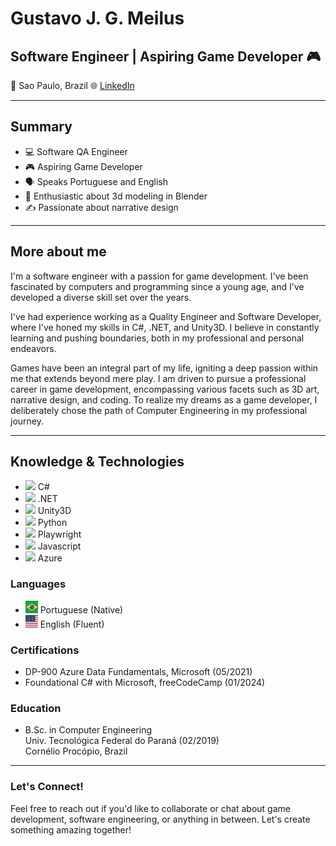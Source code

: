 # Gustavo J. G. Meilus
## Software Engineer | Aspiring Game Developer 🎮

📍 Sao Paulo, Brazil
🌐 [LinkedIn](https://linkedin.com/in/gmeilus)

---

## Summary

- 💻 Software QA Engineer 
- 🎮 Aspiring Game Developer  
- 🗣️ Speaks Portuguese and English  
- 🎨 Enthusiastic about 3d modeling in Blender
- ✍️ Passionate about narrative design

---

## More about me

I'm a software engineer with a passion for game development. I've been fascinated by computers and programming since a young age, and I've developed a diverse skill set over the years.

I've had experience working as a Quality Engineer and Software Developer, where I've honed my skills in C#, .NET, and Unity3D. I believe in constantly learning and pushing boundaries, both in my professional and personal endeavors.

Games have been an integral part of my life, igniting a deep passion within me that extends beyond mere play. I am driven to pursue a professional career in game development, encompassing various facets such as 3D art, narrative design, and coding. To realize my dreams as a game developer, I deliberately chose the path of Computer Engineering in my professional journey.

---

## Knowledge & Technologies

- <img src="https://cdn.jsdelivr.net/gh/devicons/devicon@latest/icons/csharp/csharp-original.svg" width="20" /> C#
- <img src="https://cdn.jsdelivr.net/gh/devicons/devicon@latest/icons/dot-net/dot-net-original.svg" width="20" /> .NET
- <img src="https://cdn.jsdelivr.net/gh/devicons/devicon@latest/icons/unity/unity-original.svg" width="20" /> Unity3D
- <img src="https://cdn.jsdelivr.net/gh/devicons/devicon@latest/icons/python/python-original.svg" width="20" /> Python
- <img src="https://cdn.jsdelivr.net/gh/devicons/devicon@latest/icons/playwright/playwright-original.svg" width="20" /> Playwright
- <img src="https://cdn.jsdelivr.net/gh/devicons/devicon@latest/icons/javascript/javascript-original.svg" width="20" /> Javascript
- <img src="https://cdn.jsdelivr.net/gh/devicons/devicon@latest/icons/azure/azure-original.svg" width="20" /> Azure

### Languages

- <img src="https://raw.githubusercontent.com/lipis/flag-icons/main/flags/1x1/br.svg" width="20" /> Portuguese (Native)
- <img src="https://raw.githubusercontent.com/lipis/flag-icons/main/flags/1x1/us.svg" width="20" /> English (Fluent)

### Certifications

- DP-900 Azure Data Fundamentals, Microsoft (05/2021)
- Foundational C# with Microsoft, freeCodeCamp (01/2024)

### Education

- B.Sc. in Computer Engineering  
  Univ. Tecnológica Federal do Paraná (02/2019)  
  Cornélio Procópio, Brazil

---

### Let's Connect!

Feel free to reach out if you'd like to collaborate or chat about game development, software engineering, or anything in between. Let's create something amazing together!


<!--
**azgm07/azgm07** is a ✨ _special_ ✨ repository because its `README.md` (this file) appears on your GitHub profile.

Here are some ideas to get you started:

- 🔭 I’m currently working on ...
- 🌱 I’m currently learning ...
- 👯 I’m looking to collaborate on ...
- 🤔 I’m looking for help with ...
- 💬 Ask me about ...
- 📫 How to reach me: ...
- 😄 Pronouns: ...
- ⚡ Fun fact: ...
-->

